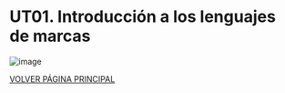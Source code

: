 # UT01. Introducción a los lenguajes de marcas

![image](https://github.com/profeMelola/LM-01-2023-24/assets/91023374/009a6bd3-38f0-4e1f-a8a8-b3e639fee36e)

[VOLVER PÁGINA PRINCIPAL](https://github.com/profeMelola/LM-00-2023-24)
